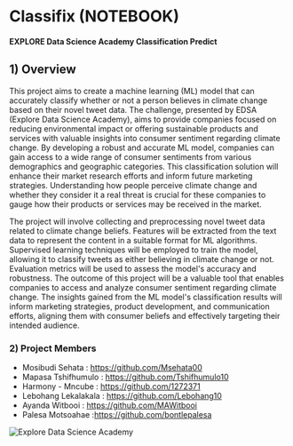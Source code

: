 # Classifix (NOTEBOOK)

#### EXPLORE Data Science Academy Classification Predict

## 1) Overview

This project aims to create a machine learning (ML) model that can accurately classify whether or not a person believes in climate change based on their novel tweet data. The challenge, presented by EDSA (Explore Data Science Academy), aims to provide companies focused on reducing environmental impact or offering sustainable products and services with valuable insights into consumer sentiment regarding climate change. By developing a robust and accurate ML model, companies can gain access to a wide range of consumer sentiments from various demographics and geographic categories. This classification solution will enhance their market research efforts and inform future marketing strategies. Understanding how people perceive climate change and whether they consider it a real threat is crucial for these companies to gauge how their products or services may be received in the market.

The project will involve collecting and preprocessing novel tweet data related to climate change beliefs. Features will be extracted from the text data to represent the content in a suitable format for ML algorithms. Supervised learning techniques will be employed to train the model, allowing it to classify tweets as either believing in climate change or not. Evaluation metrics will be used to assess the model's accuracy and robustness. The outcome of this project will be a valuable tool that enables companies to access and analyze consumer sentiment regarding climate change. The insights gained from the ML model's classification results will inform marketing strategies, product development, and communication efforts, aligning them with consumer beliefs and effectively targeting their intended audience.

### 2) Project Members 

- Mosibudi Sehata : https://github.com/Msehata00 
- Mapasa Tshifhumulo : https://github.com/Tshifhumulo10
- Harmony - Mncube : https://github.com/1272371
- Lebohang Lekalakala : https://github.com/Lebohang10
- Ayanda Witbooi : https://github.com/MAWitbooi
- Palesa Motsoahae :https://github.com/bontlepalesa


![Explore Data Science Academy](resources/imgs/EDSA_logo.png)
